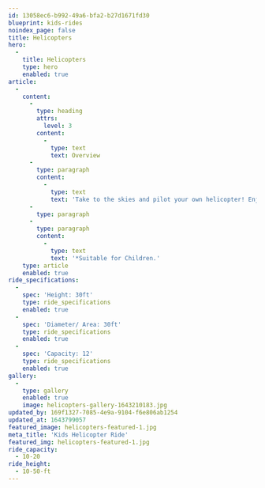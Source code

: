 ```yaml
---
id: 13058ec6-b992-49a6-bfa2-b27d1671fd30
blueprint: kids-rides
noindex_page: false
title: Helicopters
hero:
  -
    title: Helicopters
    type: hero
    enabled: true
article:
  -
    content:
      -
        type: heading
        attrs:
          level: 3
        content:
          -
            type: text
            text: Overview
      -
        type: paragraph
        content:
          -
            type: text
            text: 'Take to the skies and pilot your own helicopter! Enjoy the views as you raise up and go around.'
      -
        type: paragraph
      -
        type: paragraph
        content:
          -
            type: text
            text: '*Suitable for Children.'
    type: article
    enabled: true
ride_specifications:
  -
    spec: 'Height: 30ft'
    type: ride_specifications
    enabled: true
  -
    spec: 'Diameter/ Area: 30ft'
    type: ride_specifications
    enabled: true
  -
    spec: 'Capacity: 12'
    type: ride_specifications
    enabled: true
gallery:
  -
    type: gallery
    enabled: true
    image: helicopters-gallery-1643210183.jpg
updated_by: 169f1327-7085-4e9a-9104-f6e806ab1254
updated_at: 1643799057
featured_image: helicopters-featured-1.jpg
meta_title: 'Kids Helicopter Ride'
featured_img: helicopters-featured-1.jpg
ride_capacity:
  - 10-20
ride_height:
  - 10-50-ft
---
```

